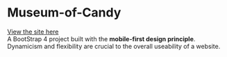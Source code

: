 # Museum-of-Candy  
[View the site here](https://awesome-wright-30b24a.netlify.app/)  
 A BootStrap 4 project built with the **mobile-first design principle**. Dynamicism and flexibility are crucial to the overall useability of a website.
